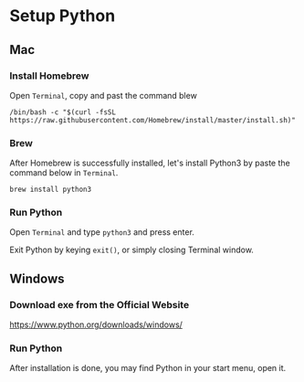 # Setup Python
## Mac

### Install Homebrew
Open `Terminal`, copy and past the command blew
```shell script
/bin/bash -c "$(curl -fsSL https://raw.githubusercontent.com/Homebrew/install/master/install.sh)"
```

### Brew
After Homebrew is successfully installed, let's install Python3 by paste the command below in `Terminal`.
```shell script
brew install python3
```

### Run Python
Open `Terminal` and type `python3` and press enter.

Exit Python by keying `exit()`, or simply closing Terminal  window.

## Windows

### Download exe from the Official Website
https://www.python.org/downloads/windows/

### Run Python
After installation is done, you may find Python in your start menu, open it.

